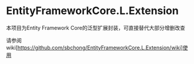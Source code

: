 # EntityFrameworkCore.L.Extension

本项目为Entity Framework Core的泛型扩展封装，可直接替代大部分增删改查

请参阅wiki[https://github.com/sbchong/EntityFrameworkCore.L.Extension/wiki]使用
